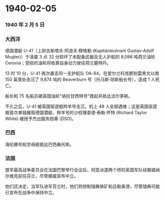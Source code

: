 # 1940-02-05

### 1940 年 2 月 5 日

### 大西洋

德国潜艇 U-41（上尉古斯塔夫·阿道夫·穆格勒 (Kapitänleutnant Gustav-Adolf
Mugler)）于凌晨 3 点 32 分损坏了未配备武器且无人护航的 8,096 吨荷兰油轮
Ceronia；受损的油轮将依靠自身动力驶往荷兰鹿特丹。

13 时 10 分，U-41 再次袭击同一支护航队 OA-84，在爱尔兰科克郡别雷黑文以南
150 英里处击沉了 9,874 吨的 Beaverburn 号（托马斯·琼斯船长号），造成 1
人死亡。

船长和 75 名船员被英国油轮"纳拉甘西特号"救起并抵达法尔茅斯。

不久之后，U-41 被英国驱逐舰羚羊号击沉，机上 49
人全部遇难；这是英国驱逐舰首次单独摧毁德国潜艇，羚羊号的少校理查德·泰勒·怀特
(Richard Taylor White) 被授予杰出服务勋章 (DSO)。

### 巴西

海伦娜号航空母舰抵达巴西桑托斯。

### 法国

盟军最高战争委员会在法国巴黎举行会议后，同意派遣两个师的英国军队经挪威纳尔维克前往芬兰，尽管挪威宣布中立。

他们还决定，当军队进军芬兰时，他们将控制瑞典铁矿和吕勒奥港，尽管瑞典可能已宣布在战争中保持中立。
